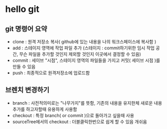 ﻿# hello git

## git 명령어 요약

 - clone	: 원격 저장소 복사( github에 있는 내용을 나의 워크스페이스에 복사함 ) 
 - add	: 스테이지 영역에 작업 파일 추가
	  (스테이지 : commit하기위한 임시 작업 공간, 무슨 파일을 추가할 것인지 
	   제외할 것인지 이곳에서 결정할 수 있음)
 - commit : 세이브 "시점", 스테이지 영역의 파일들을 가지고 커밋( 세이브 시점 )를 
	   만들 수 있음
 - push 	: 최종적으로 원격저장소에 업로드함 

## 브렌치 변경하기 

 - branch		: 사전적의미로는 "나무가지"를 뜻함, 기존의 내용을 유지한체 
	  	  새로운 내용 추가를 하고자할때 유용하게 사용함
 - checkout	: 특정 branch( or commit )으로 돌아가고 싶을때 사용 
 - sourceTree에서의 checkout : 더블클릭한번으로 쉽게 할 수 있음 개쉬움 